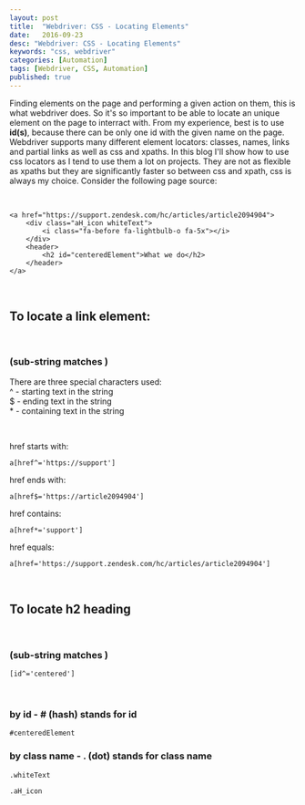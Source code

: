 ```yaml
---
layout: post
title:  "Webdriver: CSS - Locating Elements"
date:   2016-09-23
desc: "Webdriver: CSS - Locating Elements"
keywords: "css, webdriver"
categories: [Automation]
tags: [Webdriver, CSS, Automation]
published: true
---
```



Finding elements on the page and performing a given action on them, this is what webdriver does. So it's so important to be able to locate an unique element on the page to interract with. From my experience, best is to use __id(s)__, because there can be only one id with the given name on the page. Webdriver supports many different element locators: classes, names, links and partial links as well as css and xpaths. In this blog I'll show how to use css locators as I tend to use them a lot on projects. They are not as flexible as xpaths but they are significantly faster so between css and xpath, css is always my choice.
Consider the following page source:

&nbsp;

```
<a href="https://support.zendesk.com/hc/articles/article2094904">
    <div class="aH_icon whiteText">
        <i class="fa-before fa-lightbulb-o fa-5x"></i>
    </div>
    <header>
        <h2 id="centeredElement">What we do</h2>
    </header>
</a>
```

&nbsp;
## To locate __a__ link element:
&nbsp;

### (sub-string matches )
There are three special characters used:  
^ - starting text in the string   
$ - ending text in the string  
\* - containing text in the string  

&nbsp;

href starts with:

```
a[href^='https://support']
```

href ends with:

```
a[href$='https://article2094904']
```

href contains:

```
a[href*='support']
```

href equals:

```
a[href='https://support.zendesk.com/hc/articles/article2094904']
```

&nbsp;
## To locate __h2__ heading
&nbsp;

### (sub-string matches )
```
[id^='centered']
```

&nbsp;
### by id - # (hash) stands for id

```
#centeredElement
```

### by class name - . (dot) stands for class name

```
.whiteText
```
```
.aH_icon
```

